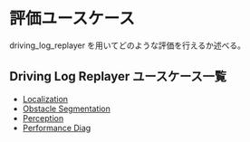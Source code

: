 # 評価ユースケース

driving_log_replayer を用いてどのような評価を行えるか述べる。

## Driving Log Replayer ユースケース一覧

- [Localization](localization.md)
- [Obstacle Segmentation](obstacle_segmentation.md)
- [Perception](percepiton.md)
- [Performance Diag](use_case)
